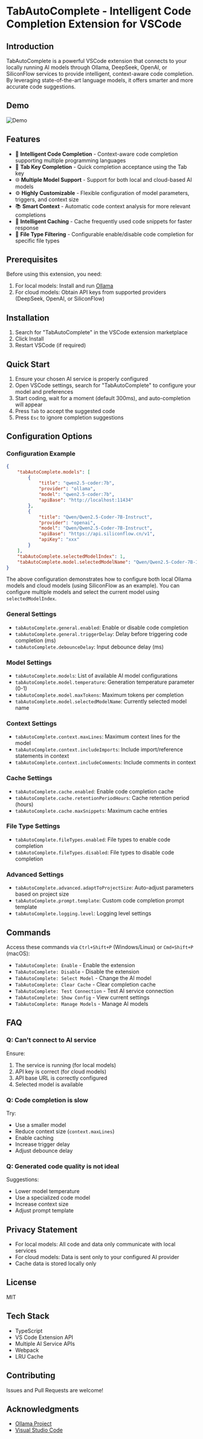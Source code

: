 # TabAutoComplete - Intelligent Code Completion Extension for VSCode

## Introduction

TabAutoComplete is a powerful VSCode extension that connects to your locally running AI models through Ollama, DeepSeek, OpenAI, or SiliconFlow services to provide intelligent, context-aware code completion. By leveraging state-of-the-art language models, it offers smarter and more accurate code suggestions.

## Demo

![Demo](https://raw.githubusercontent.com/JackyWongX/TabAutocomplete/main/images/show.gif)

## Features

- 🚀 **Intelligent Code Completion** - Context-aware code completion supporting multiple programming languages
- 🔄 **Tab Key Completion** - Quick completion acceptance using the Tab key
- 🌐 **Multiple Model Support** - Support for both local and cloud-based AI models
- ⚙️ **Highly Customizable** - Flexible configuration of model parameters, triggers, and context size
- 📚 **Smart Context** - Automatic code context analysis for more relevant completions
- 💾 **Intelligent Caching** - Cache frequently used code snippets for faster response
- 🎯 **File Type Filtering** - Configurable enable/disable code completion for specific file types

## Prerequisites

Before using this extension, you need:

1. For local models: Install and run [Ollama](https://github.com/ollama/ollama)
2. For cloud models: Obtain API keys from supported providers (DeepSeek, OpenAI, or SiliconFlow)

## Installation

1. Search for "TabAutoComplete" in the VSCode extension marketplace
2. Click Install
3. Restart VSCode (if required)

## Quick Start

1. Ensure your chosen AI service is properly configured
2. Open VSCode settings, search for "TabAutoComplete" to configure your model and preferences
3. Start coding, wait for a moment (default 300ms), and auto-completion will appear
4. Press `Tab` to accept the suggested code
5. Press `Esc` to ignore completion suggestions

## Configuration Options

### Configuration Example

```json
{
    "tabAutoComplete.models": [
        {
            "title": "qwen2.5-coder:7b",
            "provider": "ollama",
            "model": "qwen2.5-coder:7b",
            "apiBase": "http://localhost:11434"
        },
        {
            "title": "Qwen/Qwen2.5-Coder-7B-Instruct",
            "provider": "openai",
            "model": "Qwen/Qwen2.5-Coder-7B-Instruct",
            "apiBase": "https://api.siliconflow.cn/v1",
            "apiKey": "xxx"
        }
    ],
    "tabAutoComplete.selectedModelIndex": 1,
    "tabAutoComplete.model.selectedModelName": "Qwen/Qwen2.5-Coder-7B-Instruct"
}
```

The above configuration demonstrates how to configure both local Ollama models and cloud models (using SiliconFlow as an example). You can configure multiple models and select the current model using `selectedModelIndex`.

### General Settings

- `tabAutoComplete.general.enabled`: Enable or disable code completion
- `tabAutoComplete.general.triggerDelay`: Delay before triggering code completion (ms)
- `tabAutoComplete.debounceDelay`: Input debounce delay (ms)

### Model Settings

- `tabAutoComplete.models`: List of available AI model configurations
- `tabAutoComplete.model.temperature`: Generation temperature parameter (0-1)
- `tabAutoComplete.model.maxTokens`: Maximum tokens per completion
- `tabAutoComplete.model.selectedModelName`: Currently selected model name

### Context Settings

- `tabAutoComplete.context.maxLines`: Maximum context lines for the model
- `tabAutoComplete.context.includeImports`: Include import/reference statements in context
- `tabAutoComplete.context.includeComments`: Include comments in context

### Cache Settings

- `tabAutoComplete.cache.enabled`: Enable code completion cache
- `tabAutoComplete.cache.retentionPeriodHours`: Cache retention period (hours)
- `tabAutoComplete.cache.maxSnippets`: Maximum cache entries

### File Type Settings

- `tabAutoComplete.fileTypes.enabled`: File types to enable code completion
- `tabAutoComplete.fileTypes.disabled`: File types to disable code completion

### Advanced Settings

- `tabAutoComplete.advanced.adaptToProjectSize`: Auto-adjust parameters based on project size
- `tabAutoComplete.prompt.template`: Custom code completion prompt template
- `tabAutoComplete.logging.level`: Logging level settings

## Commands

Access these commands via `Ctrl+Shift+P` (Windows/Linux) or `Cmd+Shift+P` (macOS):

- `TabAutoComplete: Enable` - Enable the extension
- `TabAutoComplete: Disable` - Disable the extension
- `TabAutoComplete: Select Model` - Change the AI model
- `TabAutoComplete: Clear Cache` - Clear completion cache
- `TabAutoComplete: Test Connection` - Test AI service connection
- `TabAutoComplete: Show Config` - View current settings
- `TabAutoComplete: Manage Models` - Manage AI models

## FAQ

### Q: Can't connect to AI service

Ensure:
1. The service is running (for local models)
2. API key is correct (for cloud models)
3. API base URL is correctly configured
4. Selected model is available

### Q: Code completion is slow

Try:
- Use a smaller model
- Reduce context size (`context.maxLines`)
- Enable caching
- Increase trigger delay
- Adjust debounce delay

### Q: Generated code quality is not ideal

Suggestions:
- Lower model temperature
- Use a specialized code model
- Increase context size
- Adjust prompt template

## Privacy Statement

- For local models: All code and data only communicate with local services
- For cloud models: Data is sent only to your configured AI provider
- Cache data is stored locally only

## License

MIT

## Tech Stack

- TypeScript
- VS Code Extension API
- Multiple AI Service APIs
- Webpack
- LRU Cache

## Contributing

Issues and Pull Requests are welcome!

## Acknowledgments

- [Ollama Project](https://github.com/ollama/ollama)
- [Visual Studio Code](https://github.com/microsoft/vscode) 